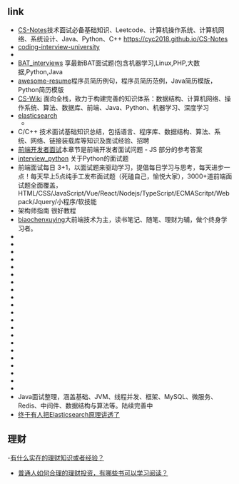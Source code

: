 

## link
- [CS-Notes](https://github.com/CyC2018/CS-Notes)技术面试必备基础知识、Leetcode、计算机操作系统、计算机网络、系统设计、Java、Python、C++ https://cyc2018.github.io/CS-Notes
- [coding-interview-university](https://github.com/jwasham/coding-interview-university)
- [](https://www.nowcoder.com/contestRoom?from=cyc_github)
- [BAT_interviews](https://github.com/lengyue1024/BAT_interviews) 享最新BAT面试题(包含机器学习,Linux,PHP,大数据,Python,Java
- [awesome-resume](https://github.com/resumejob/awesome-resume)程序员简历例句，程序员简历范例，Java简历模版，Python简历模版
- [CS-Wiki](https://gitee.com/veal98/CS-Wiki) 面向全栈，致力于构建完善的知识体系：数据结构、计算机网络、操作系统、算法、数据库、前端、Java、Python、机器学习、深度学习
- [elasticsearch](http://blog.didispace.com/books/elasticsearch-definitive-guide-cn/)
   - [](https://gitee.com/explore/ebooks-manual)
- [](https://github.com/huihut/interview#algorithm)C/C++ 技术面试基础知识总结，包括语言、程序库、数据结构、算法、系统、网络、链接装载库等知识及面试经验、招聘
- [前端开发者面试](https://github.com/yangshun/front-end-interview-handbook/blob/master/contents/zh/javascript-questions.md)本章节是前端开发者面试问题 - JS 部分的参考答案
- [interview_python](https://github.com/taizilongxu/interview_python) 关于Python的面试题
- [](https://github.com/haizlin/fe-interview)前端面试每日 3+1，以面试题来驱动学习，提倡每日学习与思考，每天进步一点！每天早上5点纯手工发布面试题（死磕自己，愉悦大家），3000+道前端面试题全面覆盖，HTML/CSS/JavaScript/Vue/React/Nodejs/TypeScript/ECMAScritpt/Webpack/Jquery/小程序/软技能
- [](https://github.com/frank-lam/fullstack-tutorial) 架构师指南 很好教程
- [biaochenxuying](https://github.com/biaochenxuying/blog)大前端技术为主，读书笔记、随笔、理财为辅，做个终身学习者。
- []()
- []()
- []()
- []()
- []()
- []()
- []()
- []()
- []()
- []()
- []()
- []()
- []()
- []()
- []()
- []()
- []()
- []()
- []()
- []()
- []()
- [](https://github.com/gsjqwyl/JavaInterview#15jvm%E7%9A%84%E6%B0%B8%E4%B9%85%E4%BB%A3%E4%B8%AD%E4%BC%9A%E5%8F%91%E7%94%9F%E5%9E%83%E5%9C%BE%E5%9B%9E%E6%94%B6%E4%B9%88)Java面试整理，涵盖基础、JVM、线程并发、框架、MySQL、微服务、Redis、中间件、数据结构与算法等。陆续完善中
- [终于有人把Elasticsearch原理讲透了](https://developer.51cto.com/art/201904/594615.htm)


##  理财
-[有什么实在的理财知识或者经验？](https://www.zhihu.com/question/372277735/answer/1019388850)
- [普通人如何合理的理财投资，有哪些书可以学习阅读？](https://www.zhihu.com/question/22818974)